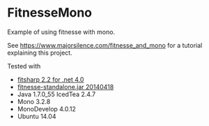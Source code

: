 FitnesseMono
============

Example of using fitnesse with mono.

See https://www.majorsilence.com/fitnesse_and_mono for a tutorial explaining this project.

Tested with
* [fitsharp 2.2 for .net 4.0](https://github.com/jediwhale/fitsharp/downloads)
* [fitnesse-standalone.jar 20140418](http://fitnesse.org/FitNesseDownload)
* Java 1.7.0_55 IcedTea 2.4.7
* Mono 3.2.8
* MonoDevelop 4.0.12
* Ubuntu 14.04

